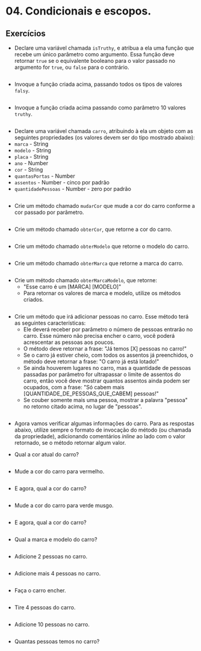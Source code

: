 # 04. Condicionais e escopos.

## Exercícios

- Declare uma variável chamada `isTruthy`, e atribua a ela uma função que recebe
um único parâmetro como argumento. Essa função deve retornar `true` se o
equivalente booleano para o valor passado no argumento for `true`, ou `false`
para o contrário.

```js

```

- Invoque a função criada acima, passando todos os tipos de valores `falsy`.

```js

```


- Invoque a função criada acima passando como parâmetro 10 valores `truthy`.

```js

```


- Declare uma variável chamada `carro`, atribuindo à ela um objeto com as
seguintes propriedades (os valores devem ser do tipo mostrado abaixo):
- `marca` - String
- `modelo` - String
- `placa` - String
- `ano` - Number
- `cor` - String
- `quantasPortas` - Number
- `assentos` - Number - cinco por padrão
- `quantidadePessoas` - Number - zero por padrão

```js

```


- Crie um método chamado `mudarCor` que mude a cor do carro conforme a cor
passado por parâmetro.

```js

```


- Crie um método chamado `obterCor`, que retorne a cor do carro.

```js

```

- Crie um método chamado `obterModelo` que retorne o modelo do carro.

```js

```

- Crie um método chamado `obterMarca` que retorne a marca do carro.

```js

```

- Crie um método chamado `obterMarcaModelo`, que retorne:
	- "Esse carro é um [MARCA] [MODELO]"
	- Para retornar os valores de marca e modelo, utilize os métodos criados.

```js

```

- Crie um método que irá adicionar pessoas no carro. Esse método terá as
seguintes características:
	- Ele deverá receber por parâmetro o número de pessoas entrarão no carro. Esse
número não precisa encher o carro, você poderá acrescentar as pessoas aos
poucos.
	- O método deve retornar a frase: "Já temos [X] pessoas no carro!"
	- Se o carro já estiver cheio, com todos os assentos já preenchidos, o método
deve retornar a frase: "O carro já está lotado!"
	- Se ainda houverem lugares no carro, mas a quantidade de pessoas passadas por
parâmetro for ultrapassar o limite de assentos do carro, então você deve
mostrar quantos assentos ainda podem ser ocupados, com a frase:
"Só cabem mais [QUANTIDADE_DE_PESSOAS_QUE_CABEM] pessoas!"
	- Se couber somente mais uma pessoa, mostrar a palavra "pessoa" no retorno
citado acima, no lugar de "pessoas".

```js

```

- Agora vamos verificar algumas informações do carro. Para as respostas abaixo,
utilize sempre o formato de invocação do método (ou chamada da propriedade),
adicionando comentários _inline_ ao lado com o valor retornado, se o método
retornar algum valor.

- Qual a cor atual do carro?

```js

```

- Mude a cor do carro para vermelho.

```js

```

- E agora, qual a cor do carro?

```js

```

- Mude a cor do carro para verde musgo.

```js

```

- E agora, qual a cor do carro?

```js

```

- Qual a marca e modelo do carro?

```js

```

- Adicione 2 pessoas no carro.

```js

```

- Adicione mais 4 pessoas no carro.

```js

```

- Faça o carro encher.

```js

```

- Tire 4 pessoas do carro.

```js

```

- Adicione 10 pessoas no carro.

```js

```

- Quantas pessoas temos no carro?

```js

```
